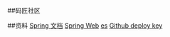 ##码匠社区

##资料
[Spring 文档](https://spring.io/guides)
[Spring Web](https://spring.io/guides/gs/serving-web-contend/)
[es](https://elasticsearch.cn/explore)
[Github deploy key](https://developer.github.com/v3/guides/managing-deploy-keys/#deploy-keys)
